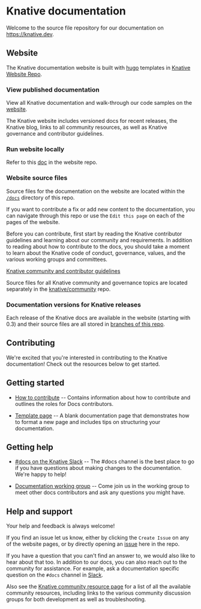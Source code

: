 # Knative documentation

Welcome to the source file repository for our documentation on
https://knative.dev.

## Website

The Knative documentation website is built with [hugo](https://gohugo.io/) templates in
[Knative Website Repo](https://github.com/knative/website).

### View published documentation

View all Knative documentation and walk-through our code samples on the
[website](https://knative.dev).

The Knative website includes versioned docs for recent releases, the Knative
blog, links to all community resources, as well as Knative governance and
contributor guidelines.

### Run website locally

Refer to this [doc](https://github.com/knative/website/blob/main/DEVELOPMENT.md) in the website repo.

### Website source files

Source files for the documentation on the website are located within the
[`/docs`](./docs) directory of this repo.

If you want to contribute a fix or add new content to the documentation, you can
navigate through this repo or use the `Edit this page` on each of the pages of
the website.

Before you can contribute, first start by reading the Knative contributor
guidelines and learning about our community and requirements. In addition to
reading about how to contribute to the docs, you should take a moment to learn
about the Knative code of conduct, governance, values, and the various working
groups and committees.

[Knative community and contributor guidelines](https://knative.dev/community/contributing/)

Source files for all Knative community and governance topics are located
separately in the [knative/community](https://github.com/knative/community/)
repo.

### Documentation versions for Knative releases

Each release of the Knative docs are available in the website (starting with
0.3) and their source files are all stored in
[branches of this repo](./doc-releases.md).

## Contributing

We're excited that you're interested in contributing to the Knative documentation! Check out the resources below to get started.

## Getting started

- [How to contribute](./CONTRIBUTING.md) -- Contains information about how
  to contribute and outlines the roles for Docs contributors.

- [Template page](./new-page-template.md) -- A blank documentation page that
  demonstrates how to format a new page and includes tips on structuring your
  documentation.

## Getting help

- [#docs on the Knative Slack](https://slack.knative.dev) -- The #docs channel
  is the best place to go if you have questions about making changes to the
  documentation. We're happy to help!

- [Documentation working group](https://github.com/knative/community/blob/main/working-groups/WORKING-GROUPS.md#documentation) -- Come join
  us in the working group to meet other docs contributors and ask any questions
  you might have.

## Help and support

Your help and feedback is always welcome!

If you find an issue let us know, either by clicking the `Create Issue` on any
of the website pages, or by directly opening an
[issue](https://github.com/knative/docs/issues/new/choose) here in the repo.

If you have a question that you can't find an answer to, we would also like to
hear about that too. In addition to our docs, you can also reach out to the
community for assistance. For example, ask a documentation specific question on
the `#docs` channel in [Slack](https://knative.slack.com/).

Also see the [Knative community resource page](https://knative.dev/community/)
for a list of all the available community resources, including links to the
various community discussion groups for both development as well as
troubleshooting.
